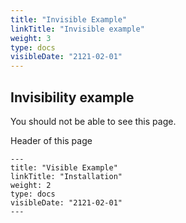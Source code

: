 ```yaml
---
title: "Invisible Example"
linkTitle: "Invisible example"
weight: 3
type: docs
visibleDate: "2121-02-01"
---
```


## Invisibility example
You should not be able to see this page.

Header of this page
```
---
title: "Visible Example"
linkTitle: "Installation"
weight: 2
type: docs
visibleDate: "2121-02-01"
---
```
